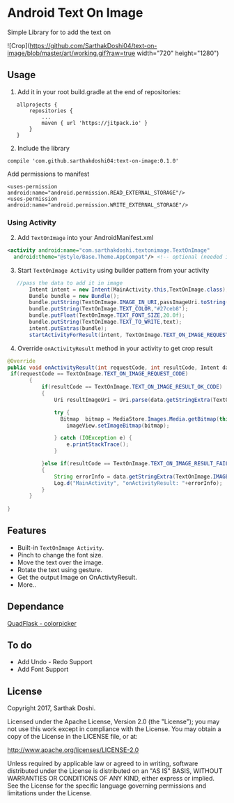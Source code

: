 Android Text On Image
=======

Simple Library for to add the text on 

![Crop](https://github.com/SarthakDoshi04/text-on-image/blob/master/art/working.gif?raw=true  width="720" height="1280")

## Usage
1. Add it in your root build.gradle at the end of repositories:

 ```
	allprojects {
		repositories {
			...
			maven { url 'https://jitpack.io' }
		}
	}
 ```

2. Include the library

 ```
 compile 'com.github.sarthakdoshi04:text-on-image:0.1.0'
 ```

Add permissions to manifest

 ```
 <uses-permission android:name="android.permission.READ_EXTERNAL_STORAGE"/>
 <uses-permission android:name="android.permission.WRITE_EXTERNAL_STORAGE"/>
 ```

### Using Activity

2. Add `TextOnImage` into your AndroidManifest.xml
 ```xml
 <activity android:name="com.sarthakdoshi.textonimage.TextOnImage"
   android:theme="@style/Base.Theme.AppCompat"/> <!-- optional (needed if default theme has no action bar) -->
 ```

3. Start `TextOnImage Activity` using builder pattern from your activity
 ```java
    //pass the data to add it in image
        Intent intent = new Intent(MainActivity.this,TextOnImage.class);
        Bundle bundle = new Bundle();
        bundle.putString(TextOnImage.IMAGE_IN_URI,passImageUri.toString()); //image uri
        bundle.putString(TextOnImage.TEXT_COLOR,"#27ceb8");                 //initial color of the text
        bundle.putFloat(TextOnImage.TEXT_FONT_SIZE,20.0f);                  //initial text size
        bundle.putString(TextOnImage.TEXT_TO_WRITE,text);                   //text to be add in the image
        intent.putExtras(bundle);
        startActivityForResult(intent, TextOnImage.TEXT_ON_IMAGE_REQUEST_CODE); //start activity for the result

 ```

4. Override `onActivityResult` method in your activity to get crop result
 ```java
 @Override
 public void onActivityResult(int requestCode, int resultCode, Intent data) {
  if(requestCode == TextOnImage.TEXT_ON_IMAGE_REQUEST_CODE)
        {
            if(resultCode == TextOnImage.TEXT_ON_IMAGE_RESULT_OK_CODE)
            {
                Uri resultImageUri = Uri.parse(data.getStringExtra(TextOnImage.IMAGE_OUT_URI));

                try {
                  Bitmap  bitmap = MediaStore.Images.Media.getBitmap(this.getContentResolver(), resultImageUri);
                    imageView.setImageBitmap(bitmap);

                } catch (IOException e) {
                    e.printStackTrace();
                }

            }else if(resultCode == TextOnImage.TEXT_ON_IMAGE_RESULT_FAILED_CODE)
            {
                String errorInfo = data.getStringExtra(TextOnImage.IMAGE_OUT_ERROR);
                Log.d("MainActivity", "onActivityResult: "+errorInfo);
            }
        }
        
 }
 ```

## Features
- Built-in `TextOnImage Activity`.
- Pinch to change the font size.
- Move the text over the image.
- Rotate the text using gesture.
- Get the output Image on OnActivtyResult.
- More..
 
## Dependance
  [QuadFlask - colorpicker](https://github.com/QuadFlask/colorpicker)
  
## To do

* Add Undo - Redo Support 
* Add Font Support
  
## License

Copyright 2017, Sarthak Doshi.

Licensed under the Apache License, Version 2.0 (the "License"); you may not use this work except in compliance with the   License.
You may obtain a copy of the License in the LICENSE file, or at:

  http://www.apache.org/licenses/LICENSE-2.0

Unless required by applicable law or agreed to in writing, software distributed under the License is distributed on an "AS   IS" BASIS, WITHOUT WARRANTIES OR CONDITIONS OF ANY KIND, either express or implied. See the License for the specific language governing permissions and limitations under the License.
